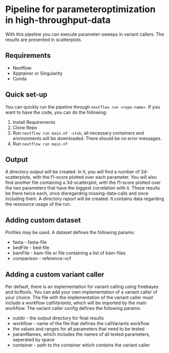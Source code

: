 # Pipeline for parameteroptimization in high-throughput-data
With this pipeline you can execute parameter-sweeps in variant callers. The results are presented in scatterplots.

## Requirements
- Nextflow
- Apptainer or Singularity
- Conda

## Quick set-up
You can quickly run the pipeline through ```nextflow run <repo-name>```.
If you want to have the code, you can do the following:
1. Install Requirements
2. Clone Repo
3. Run ```nextflow run main.nf -stub```, all necessary containers and environments will be downloaded. There should be no error messages.
4. Run ```nextflow run main.nf```

## Output
A directory _output_ will be created. In it, you will find a number of 2d-scatterplots, with the f1-score plotted over each parameter. You will also find another file containing a 3d-scatterplot, with the f1-score plotted over the two parameters that have the biggest correlation with it.
These results be there twice each, once disregarding missing-data-calls and once including them.
A directory _report_ will be created. It contains data regarding the ressource usage of the run.

## Adding custom dataset
Profiles may be used. A dataset defines the following params:
- fasta - fasta-file
- bedFile - bed-file
- bamFile - bam-file or file containing a list of bam-files
- comparison - reference-vcf

## Adding a custom variant caller
Per default, there is an implementation for variant calling using freebayes and bcftools. You can add your own implementation of a variant caller of your choice.
The file with the implementation of the variant caller must include a workflow _callVariants_, which will be imported by the main workflow.
The variant caller config defines the following params:
- outdir - the output directory for final results
- workflow - name of the file that defines the callVariants workflow
- the values and ranges for all parameters that need to be tested
- paramNames, which includes the names of all tested parameters, seperated by space
- container - path to the container which contains the variant caller
